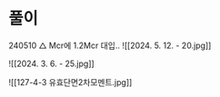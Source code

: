 # 풀이
240510 △ Mcr에 1.2Mcr 대입..
![[2024. 5. 12. - 20.jpg]]



![[2024. 3. 6. - 25.jpg]]

![[127-4-3 유효단면2차모멘트.jpg]]